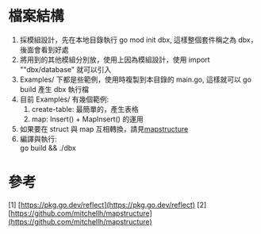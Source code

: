 # 檔案結構
1. 採模組設計，先在本地目錄執行 go mod init dbx, 這樣整個套件稱之為 dbx，後面會看到好處
1. 將用到的其他模組分別放，使用上因為模組設計，使用 import ""dbx/database" 就可以引入
1. Examples/ 下都是些範例，使用時複製到本目錄的 main.go, 這樣就可以 go build 產生 dbx 執行檔
1. 目前 Examples/ 有幾個範例:
    1. create-table: 最簡單的，產生表格
	1. map: Insert() + MapInsert() 的運用
1. 如果要在 struct 與 map 互相轉換，請見[mapstructure](#2)
1. 編譯與執行:  
  go build && ./dbx

# 參考
[1] [https://pkg.go.dev/reflect](https://pkg.go.dev/reflect)
[2] [https://github.com/mitchellh/mapstructure](https://github.com/mitchellh/mapstructure)
